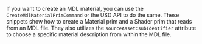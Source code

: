If you want to create an MDL material, you can use the `CreateMdlMaterialPrimCommand` or the USD API to do the same. These snippets show how to create a Material prim and a Shader prim that reads from an MDL file. They also utilizes the `sourceAsset:subIdentifier` attribute to choose a specific material description from within the MDL file.